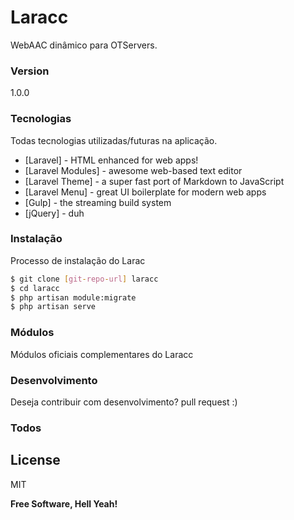 # Laracc

WebAAC dinâmico para OTServers.
### Version
1.0.0

### Tecnologias

Todas tecnologias utilizadas/futuras na aplicação.

* [Laravel] - HTML enhanced for web apps!
* [Laravel Modules] - awesome web-based text editor
* [Laravel Theme] - a super fast port of Markdown to JavaScript
* [Laravel Menu] - great UI boilerplate for modern web apps
* [Gulp] - the streaming build system
* [jQuery] - duh

### Instalação

Processo de instalação do Larac

```sh
$ git clone [git-repo-url] laracc
$ cd laracc
$ php artisan module:migrate
$ php artisan serve
```

### Módulos

Módulos oficiais complementares do Laracc

### Desenvolvimento

Deseja contribuir com desenvolvimento? pull request :)

### Todos


License
----

MIT

**Free Software, Hell Yeah!**

[//]: # (These are reference links used in the body of this note and get stripped out when the markdown processor does its job. There is no need to format nicely because it shouldn't be seen. Thanks SO - http://stackoverflow.com/questions/4823468/store-comments-in-markdown-syntax)


